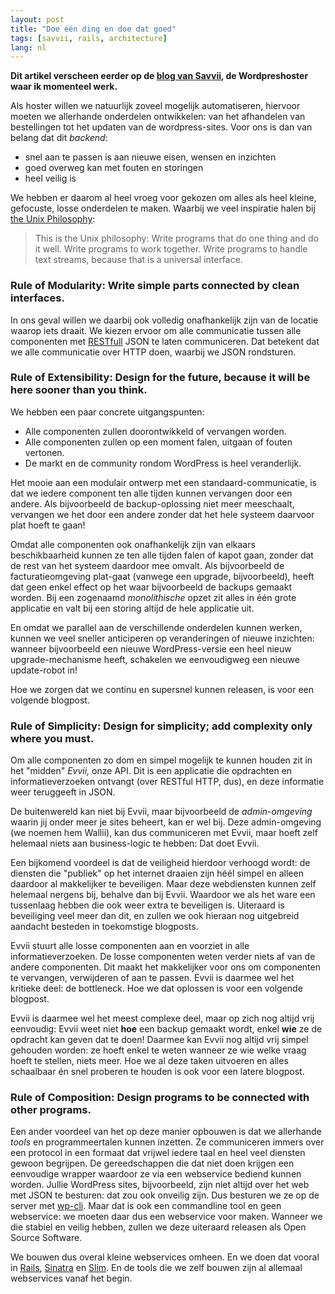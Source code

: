```yaml
---
layout: post
title: "Doe één ding en doe dat goed"
tags: [savvii, rails, architecture]
lang: nl
---
```

**Dit artikel verscheen eerder op de [blog van Savvii](http://www.savvii.nl/blog/savvii-systeem-architectuur/), de Wordpreshoster waar ik momenteel werk.**

Als hoster willen we natuurlijk zoveel mogelijk automatiseren, hiervoor moeten we allerhande onderdelen ontwikkelen: van het afhandelen van bestellingen tot het updaten van de wordpress-sites.
Voor ons is dan van belang dat dit <em>backend</em>:
<ul>
	<li>snel aan te passen is aan nieuwe eisen, wensen en inzichten</li>
	<li>goed overweg kan met fouten en storingen</li>
	<li>heel veilig is</li>
</ul>
We hebben er daarom al heel vroeg voor gekozen om alles als heel kleine, gefocuste, losse onderdelen te maken. Waarbij we veel inspiratie halen bij <a href="http://www.faqs.org/docs/artu/ch01s06.html">the Unix Philosophy</a>:
<blockquote cite="http://www.faqs.org/docs/artu/ch01s06.html">This is the Unix philosophy: Write programs that do one thing and do it well. Write programs to work together. Write programs to handle text streams, because that is a universal interface.</blockquote>
<!--more-->
<h3>Rule of Modularity: Write simple parts connected by clean interfaces.</h3>
In ons geval willen we daarbij ook volledig onafhankelijk zijn van de locatie waarop iets draait. We kiezen ervoor om alle communicatie tussen alle componenten met <a href="https://www.ics.uci.edu/~fielding/pubs/dissertation/rest_arch_style.htm">RESTfull</a> JSON te laten communiceren. Dat betekent dat we alle communicatie over HTTP doen, waarbij we JSON rondsturen.
<h3>Rule of Extensibility: Design for the future, because it will be here sooner than you think.</h3>
We hebben een paar concrete uitgangspunten:

* Alle componenten zullen doorontwikkeld of vervangen worden.
* Alle componenten zullen op een moment falen, uitgaan of fouten vertonen.
* De markt en de community rondom WordPress is heel veranderlijk.

Het mooie aan een modulair ontwerp met een standaard-communicatie, is dat we iedere component ten alle tijden kunnen vervangen door een andere. Als bijvoorbeeld de backup-oplossing niet meer meeschaalt, vervangen we het door een andere zonder dat het hele systeem daarvoor plat hoeft te gaan!

Omdat alle componenten ook onafhankelijk zijn van elkaars beschikbaarheid kunnen ze ten alle tijden falen of kapot gaan, zonder dat de rest van het systeem daardoor mee omvalt. Als bijvoorbeeld de facturatieomgeving plat-gaat (vanwege een upgrade, bijvoorbeeld), heeft dat geen enkel effect op het waar bijvoorbeeld de backups gemaakt worden. Bij een zogenaamd <em>monolithische</em> opzet zit alles in één grote applicatie en valt bij een storing altijd de hele applicatie uit.

En omdat we parallel aan de verschillende onderdelen kunnen werken, kunnen we veel sneller anticiperen op veranderingen of nieuwe inzichten: wanneer bijvoorbeeld een nieuwe WordPress-versie een heel nieuw upgrade-mechanisme heeft, schakelen we eenvoudigweg een nieuwe update-robot in!

Hoe we zorgen dat we continu en supersnel kunnen releasen, is voor een volgende blogpost.
<h3>Rule of Simplicity: Design for simplicity; add complexity only where you must.</h3>
Om alle componenten zo dom en simpel mogelijk te kunnen houden zit in het "midden" <em>Evvii,</em> onze API. Dit is een applicatie die opdrachten en informatieverzoeken ontvangt (over RESTful HTTP, dus), en deze informatie weer teruggeeft in JSON.

De buitenwereld kan niet bij Evvii, maar bijvoorbeeld de <em>admin-omgeving</em> waarin jij onder meer je sites beheert, kan er wel bij. Deze admin-omgeving (we noemen hem Wallii), kan dus communiceren met Evvii, maar hoeft zelf helemaal niets aan business-logic te hebben: Dat doet Evvii.

Een bijkomend voordeel is dat de veiligheid hierdoor verhoogd wordt: de diensten die "publiek" op het internet draaien zijn héél simpel en alleen daardoor al makkelijker te beveiligen. Maar deze webdiensten kunnen zelf helemaal nergens bij, behalve dan bij Evvii. Waardoor we als het ware een tussenlaag hebben die ook weer extra te beveiligen is. Uiteraard is beveiliging veel meer dan dit, en zullen we ook hieraan nog uitgebreid aandacht besteden in toekomstige blogposts.

Evvii stuurt alle losse componenten aan en voorziet in alle informatieverzoeken. De losse componenten weten verder niets af van de andere componenten. Dit maakt het makkelijker voor ons om componenten te vervangen, verwijderen of aan te passen. Evvii is daarmee wel het kritieke deel: de bottleneck. Hoe we dat oplossen is voor een volgende blogpost.

Evvii is daarmee wel het meest complexe deel, maar op zich nog altijd vrij eenvoudig: Evvii weet niet <strong>hoe</strong> een backup gemaakt wordt, enkel <strong>wie</strong> ze de opdracht kan geven dat te doen! Daarmee kan Evvii nog altijd vrij simpel gehouden worden: ze hoeft enkel te weten wanneer ze wie welke vraag hoeft te stellen, niets meer. Hoe we al deze taken uitvoeren en alles schaalbaar én snel proberen te houden is ook voor een latere blogpost.
<h3>Rule of Composition: Design programs to be connected with other programs.</h3>
Een ander voordeel van het op deze manier opbouwen is dat we allerhande <em>tools</em> en programmeertalen kunnen inzetten. Ze communiceren immers over een protocol in een formaat dat vrijwel iedere taal en heel veel diensten gewoon begrijpen. De gereedschappen die dat niet doen krijgen een eenvoudige wrapper waardoor ze via een webservice bediend kunnen worden. Jullie WordPress sites, bijvoorbeeld, zijn niet altijd over het web met JSON te besturen: dat zou ook onveilig zijn. Dus besturen we ze op de server met <a href="http://wp-cli.org/">wp-cli</a>. Maar dat is ook een commandline tool en geen webservice: we moeten daar dus een webservice voor maken. Wanneer we die stabiel en veilig hebben, zullen we deze uiteraard releasen als Open Source Software.

We bouwen dus overal kleine webservices omheen. En we doen dat vooral in <a href="http://rubyonrails.org/">Rails</a>, <a href="http://www.sinatrarb.com/">Sinatra</a> en <a href="http://slimframework.com/">Slim</a>. En de tools die we zelf bouwen zijn al allemaal webservices vanaf het begin.
